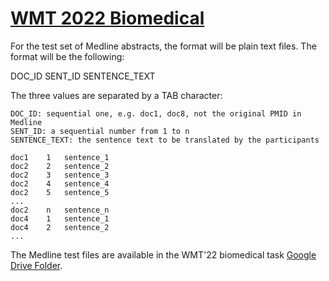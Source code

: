 # [WMT 2022 Biomedical](https://www.statmt.org/wmt22/biomedical-translation-task.html)

For the test set of Medline abstracts, the format will be plain text files. The format will be the following:

DOC_ID	SENT_ID	SENTENCE_TEXT

The three values are separated by a TAB character:

    DOC_ID: sequential one, e.g. doc1, doc8, not the original PMID in Medline
    SENT_ID: a sequential number from 1 to n
    SENTENCE_TEXT: the sentence text to be translated by the participants

```
doc1	1	sentence_1
doc2	2	sentence_2
doc2	3	sentence_3
doc2	4	sentence_4
doc2	5	sentence_5
...
doc2	n	sentence_n
doc4	1	sentence_1
doc4	2	sentence_2
...
```

The Medline test files are available in the WMT'22 biomedical task [Google Drive Folder](https://drive.google.com/drive/folders/1W_zVbS5yb921bpSZW-Ca9nKoWXmim1xU?usp=sharing).

